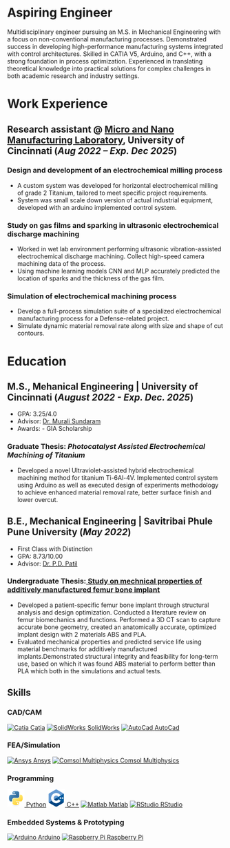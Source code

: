 # Aspiring Engineer

Multidisciplinary engineer pursuing an M.S. in Mechanical Engineering with a focus on non-conventional manufacturing processes. Demonstrated success in developing high-performance manufacturing systems integrated with control architectures. Skilled in CATIA V5, Arduino, and C++, with a strong foundation in process optimization. Experienced in translating theoretical knowledge into practical solutions for complex challenges in both academic research and industry settings.

# Work Experience 
## Research assistant @ [Micro and Nano Manufacturing Laboratory](https://ceas.uc.edu/research/centers-labs/micro-and-nano-manufacturing-laboratory/research.html), University of Cincinnati      (_Aug 2022 – Exp. Dec 2025_)
### Design and development of an electrochemical milling process 
-	A custom system was developed for horizontal electrochemical milling of grade 2 Titanium, tailored to meet specific project requirements.
-	System was small scale down version of actual industrial equipment, developed with an arduino implemented control system.
### Study on gas films and sparking in ultrasonic electrochemical discharge machining
-	Worked in wet lab environment performing ultrasonic vibration-assisted electrochemical discharge machining. Collect high-speed camera machining data of the process.
- Using machine learning models CNN and MLP accurately predicted the location of sparks and the thickness of the gas film.
### Simulation of electrochemical machining process 
-	Develop a full-process simulation suite of a specialized electrochemical manufacturing process for a Defense-related project.
-	Simulate dynamic material removal rate along with size and shape of cut contours.

# Education

## M.S., Mehanical Engineering | University of Cincinnati (_August 2022 - Exp. Dec. 2025_)
- GPA: 3.25/4.0
- Advisor: [Dr. Murali Sundaram](https://scholar.google.com/citations?user=vXY-oQMAAAAJ&hl=en)
- Awards: - GIA Scholarship

### Graduate Thesis: _Photocatalyst Assisted Electrochemical Machining of Titanium_
- Developed a novel Ultraviolet-assisted hybrid electrochemical machining method for titanium Ti-6Al-4V. Implemented control system using Arduino as well as executed design of experiments methodology to achieve enhanced material removal rate, better surface finish and lower overcut.

  
## B.E., Mechanical Engineering | Savitribai Phule Pune University (_May 2022_)
- First Class with Distinction
- GPA: 8.73/10.00
- Advisor: [Dr. P.D. Patil](https://scholar.google.com/citations?user=P1Zk7XgAAAAJ&hl=en)

### Undergraduate Thesis:[ Study on mechnical properties of additively manufactured femur bone implant](https://ijcrt.org/papers/IJCRT2205752.pdf)
- Developed a patient-specific femur bone implant through structural analysis and design optimization. Conducted a literature review on femur biomechanics and functions. Performed a 3D CT scan to capture accurate bone geometry, created an anatomically accurate, optimized implant design with 2 materials ABS and PLA.
- Evaluated mechanical properties and predicted service life using material benchmarks for additively manufactured implants.Demonstrated structural integrity and feasibility for long-term use, based on which it was found ABS material to perform better than PLA which both in the simulations and actual tests.


## Skills


### CAD/CAM
<a href="https://www.3ds.com/products/catia" target="_blank" rel="noreferrer"> <img src="https://upload.wikimedia.org/wikipedia/commons/d/dd/CATIA_Logotype_RGB_Blue.png" alt="Catia" width="50" height="40" title="Catia"> </a> [Catia](https://www.3ds.com/products/catia) 
<a href="https://www.solidworks.com/" target="_blank" rel="noreferrer"> <img src="https://cdn.worldvectorlogo.com/logos/solidworks.svg" alt="SolidWorks" width="40" height="40" title="SolidWorks"> </a> [SolidWorks](https://www.solidworks.com/) 
<a href="https://www.autodesk.com/campaigns/autocad-family" target="_blank" rel="noreferrer"> <img src="https://yt3.ggpht.com/-CWtkVw5As6M/AAAAAAAAAAI/AAAAAAAAAAA/3HtERh0dF-4/s900-c-k-no-mo-rj-c0xffffff/photo.jpg" alt="AutoCad" width="40" height="40" title="SolidWorks"> </a> [AutoCad](https://www.autodesk.com/campaigns/autocad-family) 


### FEA/Simulation
<a href="https://www.ansys.com/" target="_blank" rel="noreferrer"> <img src="https://upload.wikimedia.org/wikipedia/commons/e/e5/ANSYS_logo.png" alt="Ansys" width="40" height="40" title="Ansys"> </a> [Ansys](https://www.ansys.com/)
<a href="https://www.comsol.com/" target="_blank" rel="noreferrer"> <img src="https://www.addlink.es/images/stories/virtuemart/product/logo_comsol_multiphysics_mascot.png" alt="Comsol Multiphysics" width="80" height="40" title="Comsol Multiphysics"> </a> [Comsol Multiphysics](https://www.comsol.com/comsol-multiphysics)

### Programming
<a href="https://www.python.org" target="_blank" rel="noreferrer"> <img src="https://raw.githubusercontent.com/devicons/devicon/master/icons/python/python-original.svg" alt="Python" width="40" height="40" title="Python">
</a> [Python]("https://www.python.org")  <a href="https://cplusplus.com/" target="_blank" rel="noreferrer"> <img src="https://raw.githubusercontent.com/devicons/devicon/master/icons/cplusplus/cplusplus-original.svg" alt="cplusplus" width="40" height="40" title="C++">
</a> [C++]("https://cplusplus.com/")  <a href="https://www.mathworks.com/" target="_blank" rel="noreferrer"> <img src="https://upload.wikimedia.org/wikipedia/commons/2/21/Matlab_Logo.png" alt="Matlab" width="40" height="40" title="Matlab"> </a> [Matlab](https://www.mathworks.com/)
<a href="(https://posit.co/download/rstudio-desktop/#)" target="_blank" rel="noreferrer"> <img src="https://th.bing.com/th/id/R.5546e32a5f6d6143e16ad64788d42d4e?rik=k1R31NaAcp1J5Q&pid=ImgRaw&r=0" alt="RStudio" width="60" height="40" title="RStudio"> </a> [RStudio](https://posit.co/download/rstudio-desktop/#)

### Embedded Systems & Prototyping
<a href="https://www.arduino.cc/" target="_blank" rel="noreferrer"> <img src="https://getlogovector.com/wp-content/uploads/2020/09/arduino-logo-vector.png" alt="Arduino" width="60" height="40" title="Arduino"> </a> [Arduino](https://www.arduino.cc/) 
<a href="https://www.raspberrypi.com/" target="_blank" rel="noreferrer"> <img src="https://wewalab.com/wp-content/uploads/2017/08/Raspberry-Pi-Logo-01.png" alt="Raspberry Pi" width="60" height="40" title="Raspberry Pi"> </a> [Raspberry Pi](https://www.raspberrypi.com/)

